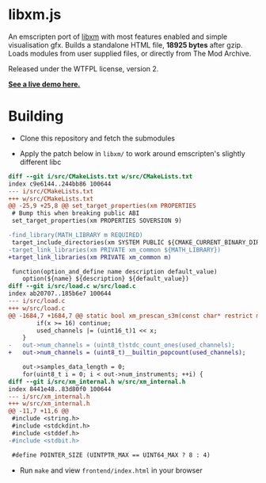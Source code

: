 libxm.js
========

An emscripten port of [libxm](https://github.com/Artefact2/libxm) with most
features enabled and simple visualisation gfx. Builds a standalone HTML file,
**18925 bytes** after gzip. Loads modules from user supplied files, or directly
from The Mod Archive.

Released under the WTFPL license, version 2.

**[See a live demo here.](https://artefact2.github.io/libxm.js/)**

Building
========

* Clone this repository and fetch the submodules

* Apply the patch below in `libxm/` to work around emscripten's slightly
  different libc

```diff
diff --git i/src/CMakeLists.txt w/src/CMakeLists.txt
index c9e6144..244bb86 100644
--- i/src/CMakeLists.txt
+++ w/src/CMakeLists.txt
@@ -25,9 +25,8 @@ set_target_properties(xm PROPERTIES
 # Bump this when breaking public ABI
 set_target_properties(xm PROPERTIES SOVERSION 9)

-find_library(MATH_LIBRARY m REQUIRED)
 target_include_directories(xm SYSTEM PUBLIC ${CMAKE_CURRENT_BINARY_DIR})
-target_link_libraries(xm PRIVATE xm_common ${MATH_LIBRARY})
+target_link_libraries(xm PRIVATE xm_common m)

 function(option_and_define name description default_value)
 	option(${name} ${description} ${default_value})
diff --git i/src/load.c w/src/load.c
index ab20707..185b6e7 100644
--- i/src/load.c
+++ w/src/load.c
@@ -1684,7 +1684,7 @@ static bool xm_prescan_s3m(const char* restrict moddata,
 		if(x >= 16) continue;
 		used_channels |= (uint16_t)1 << x;
 	}
-	out->num_channels = (uint8_t)stdc_count_ones(used_channels);
+	out->num_channels = (uint8_t)__builtin_popcount(used_channels);

 	out->samples_data_length = 0;
 	for(uint8_t i = 0; i < out->num_instruments; ++i) {
diff --git i/src/xm_internal.h w/src/xm_internal.h
index 8441e48..83d80f0 100644
--- i/src/xm_internal.h
+++ w/src/xm_internal.h
@@ -11,7 +11,6 @@
 #include <string.h>
 #include <stdckdint.h>
 #include <stddef.h>
-#include <stdbit.h>

 #define POINTER_SIZE (UINTPTR_MAX == UINT64_MAX ? 8 : 4)
```

* Run `make` and view `frontend/index.html` in your browser
